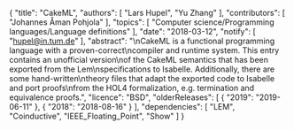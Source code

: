 {
    "title": "CakeML",
    "authors": [
        "Lars Hupel",
        "Yu Zhang"
    ],
    "contributors": [
        "Johannes Åman Pohjola"
    ],
    "topics": [
        "Computer science/Programming languages/Language definitions"
    ],
    "date": "2018-03-12",
    "notify": [
        "hupel@in.tum.de"
    ],
    "abstract": "\nCakeML is a functional programming language with a proven-correct\ncompiler and runtime system. This entry contains an unofficial version\nof the CakeML semantics that has been exported from the Lem\nspecifications to Isabelle. Additionally, there are some hand-written\ntheory files that adapt the exported code to Isabelle and port proofs\nfrom the HOL4 formalization, e.g. termination and equivalence proofs.",
    "licence": "BSD",
    "olderReleases": [
        {
            "2019": "2019-06-11"
        },
        {
            "2018": "2018-08-16"
        }
    ],
    "dependencies": [
        "LEM",
        "Coinductive",
        "IEEE_Floating_Point",
        "Show"
    ]
}
